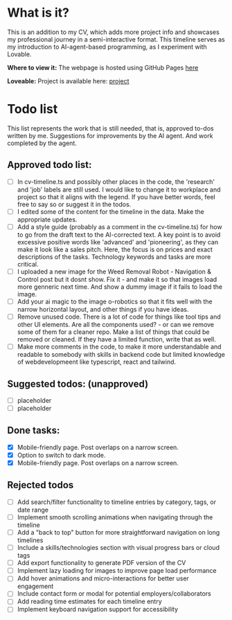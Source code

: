 # What is it?
This is an addition to my CV, which adds more project info and showcases my professional journey in a semi-interactive format.
This timeline serves as my introduction to AI-agent-based programming, as I experiment with Lovable.

**Where to view it:**
The webpage is hosted using GitHub Pages [here](https://skorbiz.github.io/laursen/)

**Loveable:**
Project is available here: [project](https://lovable.dev/projects/fd7da10e-2ae3-463f-8dec-551df21e6461)

# Todo list
This list represents the work that is still needed, that is, approved to-dos written by me. Suggestions for improvements by the AI agent. And work completed by the agent.

## Approved todo list:
- [ ] In cv-timeline.ts and possibly other places in the code, the 'research' and 'job' labels are still used. I would like to change it to workplace and project so that it aligns with the legend. If you have better words, feel free to say so or suggest it in the todos.
- [ ] I edited some of the content for the timeline in the data. Make the appropriate updates.
- [ ] Add a style guide (probably as a comment in the cv-timeline.ts) for how to go from the draft text to the AI-corrected text. A key point is to avoid excessive positive words like 'advanced' and 'pioneering', as they can make it look like a sales pitch. Here, the focus is on prices and exact descriptions of the tasks. Technology keywords and tasks are more critical.
- [ ] I uploaded a new image for the Weed Removal Robot - Navigation & Control post but it dosnt show. Fix it - and make it so that images load more genneric next time. And show a dummy image if it fails to load the image.
- [ ] Add your ai magic to the image o-robotics so that it fits well with the narrow horizontal layout, and other things if you have ideas.
- [ ] Remove unused code. There is a lot of code for things like tool tips and other UI elements. Are all the components used? - or can we remove some of them for a cleaner repo. Make a list of things that could be removed or cleaned. If they have a limited function, write that as well.
- [ ] Make more comments in the code, to make it more understandable and readable to somebody with skills in backend code but limited knowledge of webdevelopmeent like typescript, react and tailwind.  

## Suggested todos: (unapproved)
- [ ] placeholder
- [ ] placeholder 

## Done tasks:
- [x] Mobile-friendly page. Post overlaps on a narrow screen.
- [x] Option to switch to dark mode.
- [x] Mobile-friendly page. Post overlaps on a narrow screen.

## Rejected todos
- [ ] Add search/filter functionality to timeline entries by category, tags, or date range
- [ ] Implement smooth scrolling animations when navigating through the timeline
- [ ] Add a "back to top" button for more straightforward navigation on long timelines
- [ ] Include a skills/technologies section with visual progress bars or cloud tags
- [ ] Add export functionality to generate PDF version of the CV
- [ ] Implement lazy loading for images to improve page load performance
- [ ] Add hover animations and micro-interactions for better user engagement
- [ ] Include contact form or modal for potential employers/collaborators
- [ ] Add reading time estimates for each timeline entry
- [ ] Implement keyboard navigation support for accessibility
